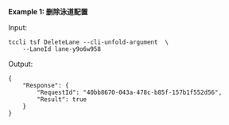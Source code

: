 **Example 1: 删除泳道配置**



Input: 

```
tccli tsf DeleteLane --cli-unfold-argument  \
    --LaneId lane-y9o6w958
```

Output: 
```
{
    "Response": {
        "RequestId": "40bb8670-043a-478c-b85f-157b1f552d56",
        "Result": true
    }
}
```

